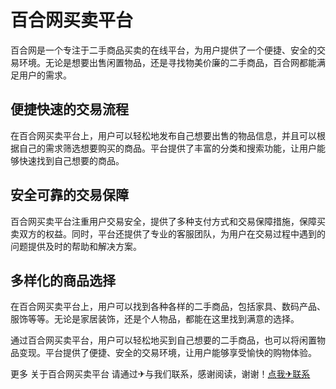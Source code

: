 # 百合网买卖平台

百合网是一个专注于二手商品买卖的在线平台，为用户提供了一个便捷、安全的交易环境。无论是想要出售闲置物品，还是寻找物美价廉的二手商品，百合网都能满足用户的需求。

## 便捷快速的交易流程

在百合网买卖平台上，用户可以轻松地发布自己想要出售的物品信息，并且可以根据自己的需求筛选想要购买的商品。平台提供了丰富的分类和搜索功能，让用户能够快速找到自己想要的商品。

## 安全可靠的交易保障

百合网买卖平台注重用户交易安全，提供了多种支付方式和交易保障措施，保障买卖双方的权益。同时，平台还提供了专业的客服团队，为用户在交易过程中遇到的问题提供及时的帮助和解决方案。

## 多样化的商品选择

在百合网买卖平台上，用户可以找到各种各样的二手商品，包括家具、数码产品、服饰等等。无论是家居装饰，还是个人物品，都能在这里找到满意的选择。

通过百合网买卖平台，用户可以轻松地买到自己想要的二手商品，也可以将闲置物品变现。平台提供了便捷、安全的交易环境，让用户能够享受愉快的购物体验。

更多 关于百合网买卖平台 请通过✈与我们联系，感谢阅读，谢谢！[点我✈联系](https://d.k02.cc)
